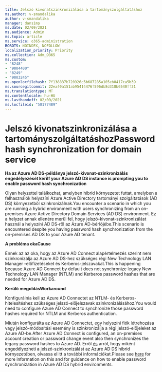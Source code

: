 ```yaml
---
title: Jelszó kivonatszinkronizálása a tartományszolgáltatáshoz
ms.author: v-smandalika
author: v-smandalika
manager: dansimp
ms.date: 02/09/2021
ms.audience: Admin
ms.topic: article
ms.service: o365-administration
ROBOTS: NOINDEX, NOFOLLOW
localization_priority: Priority
ms.collection: Adm_O365
ms.custom:
- "8248"
- "9004400"
- "8249"
- "9003245"
ms.openlocfilehash: 7f138837b720926c5b687285a105eb0417ca5b39
ms.sourcegitcommit: 22eaf0a151ab95414476f596db8d318b6540ff31
ms.translationtype: MT
ms.contentlocale: hu-HU
ms.lasthandoff: 02/09/2021
ms.locfileid: "50177489"
---
```

# <a name="password-hash-synchronization-for-domain-service"></a><span data-ttu-id="1c361-102">Jelszó kivonatszinkronizálása a tartományszolgáltatáshoz</span><span class="sxs-lookup"><span data-stu-id="1c361-102">Password hash synchronization for domain service</span></span>

<span data-ttu-id="1c361-103">**Ha az Azure AD DS-példánya jelszó-kivonat-szinkronizálás engedélyezését kéri**</span><span class="sxs-lookup"><span data-stu-id="1c361-103">**If your Azure AD DS instance is prompting you to enable password hash synchronization**</span></span>

<span data-ttu-id="1c361-104">Olyan helyzettel találkozhat, amelyben hibrid környezetet futtat, amelyben a felhasználók helyszíni Azure Active Directory tartományi szolgáltatások (AD DS) környezetből szinkronizálnak.</span><span class="sxs-lookup"><span data-stu-id="1c361-104">You encounter a scenario in which you are running a hybrid environment with users synchronizing from an on-premises Azure Active Directory Domain Services (AD DS) environment.</span></span> <span data-ttu-id="1c361-105">Ez a helyzet annak ellenére merül fel, hogy jelszó-kivonat-szinkronizálást használ a helyszíni AD DS-ről az Azure AD-bérlőjébe.</span><span class="sxs-lookup"><span data-stu-id="1c361-105">This scenario is encountered despite you having password hash synchronization from the on-premises AD DS to your Azure AD tenant.</span></span>

<span data-ttu-id="1c361-106">**A probléma oka**</span><span class="sxs-lookup"><span data-stu-id="1c361-106">**Cause**</span></span>

<span data-ttu-id="1c361-107">Ennek az az oka, hogy az Azure AD Connect alapértelmezés szerint nem szinkronizálja az Azure AD DS-hez szükséges régi New Technology LAN Manager -előfizetéseket és Kerberos-jelszavakat.</span><span class="sxs-lookup"><span data-stu-id="1c361-107">This is happening because Azure AD Connect by default does not synchronize legacy New Technology LAN Manager (NTLM) and Kerberos password hashes that are needed for Azure AD DS.</span></span>

<span data-ttu-id="1c361-108">**Kerülő megoldás**</span><span class="sxs-lookup"><span data-stu-id="1c361-108">**Workaround**</span></span> 

<span data-ttu-id="1c361-109">Konfigurálnia kell az Azure AD Connectet az NTLM- és Kerberos-hitelesítéshez szükséges jelszó-előjelszavak szinkronizálásához.</span><span class="sxs-lookup"><span data-stu-id="1c361-109">You would need to configure Azure AD Connect to synchronize those password hashes required for NTLM and Kerberos authentication.</span></span>

<span data-ttu-id="1c361-110">Miután konfigurálta az Azure AD Connectet, egy helyszíni fiók létrehozása vagy jelszó-módosítási esemény is szinkronizálja a régi jelszó-előjeleket az Azure AD-be.</span><span class="sxs-lookup"><span data-stu-id="1c361-110">After Azure AD Connect is configured, an on-premises account creation or password change event also then synchronizes the legacy password hashes to Azure AD.</span></span> <span data-ttu-id="1c361-111">Erről [és](https://docs.microsoft.com/azure/active-directory-domain-services/tutorial-configure-password-hash-sync) arról, hogy miként engedélyezheti a jelszó-szinkronizálást az Azure AD DS hibrid környezetében, olvassa el itt a további információkat.</span><span class="sxs-lookup"><span data-stu-id="1c361-111">Please see [here](https://docs.microsoft.com/azure/active-directory-domain-services/tutorial-configure-password-hash-sync) for more information on this and for guidance on how to enable password synchronization in Azure AD DS hybrid environments.</span></span>
